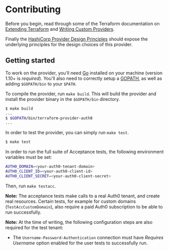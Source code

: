 # Contributing

Before you begin, read through some of the Terraform documentation on [Extending Terraform](https://www.terraform.io/docs/extend/index.html) and [Writing Custom Providers](https://learn.hashicorp.com/collections/terraform/providers).

Finally the [HashiCorp Provider Design Principles](https://www.terraform.io/docs/extend/hashicorp-provider-design-principles.html) should expose the underlying principles for the design choices of this provider.

## Getting started

To work on the provider, you'll need [Go](http://www.golang.org) installed on your machine (version 1.10+ is *required*). You'll also need to correctly setup a [GOPATH](http://golang.org/doc/code.html#GOPATH), as well as adding `$GOPATH/bin` to your `$PATH`.

To compile the provider, run `make build`. This will build the provider and install the provider binary in the `$GOPATH/bin` directory.

```sh
$ make build
...
$ $GOPATH/bin/terraform-provider-auth0
...
```

In order to test the provider, you can simply run `make test`.

```sh
$ make test
```

In order to run the full suite of Acceptance tests, the following environment variables must be set:

```sh
AUTH0_DOMAIN=<your-auth0-tenant-domain>
AUTH0_CLIENT_ID=<your-auth0-client-id>
AUTH0_CLIENT_SECRET=<your-auth0-client-secret>
```

Then, run `make testacc`. 

**Note:** The acceptance tests make calls to a real Auth0 tenant, and create real resources. Certain tests, for example
for custom domains (`TestAccCustomDomain`), also require a paid Auth0 subscription to be able to run successfully. 

**Note:** At the time of writing, the following configuration steps are also required for the test tenant:

* The `Username-Password-Authentication` connection must have _Requires Username_ option enabled for the user tests to 
successfully run.